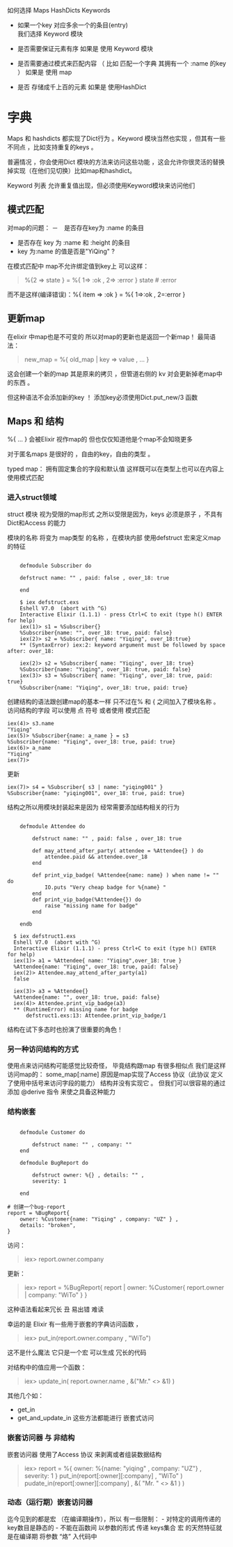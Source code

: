 如何选择 Maps HashDicts Keywords
- 如果一个key 对应多余一个的条目(entry)  
    我们选择 Keyword 模块
    
- 是否需要保证元素有序
    如果是 使用 Keyword 模块

-   是否需要通过模式来匹配内容 （ 比如 匹配一个字典 其拥有一个  :name 的key ）
    如果是 使用 map
    
-   是否 存储成千上百的元素
    如果是 使用HashDict 
    
# 字典
    
Maps 和 hashdicts 都实现了Dict行为 。Keyword 模块当然也实现 ，但其有一些不同点 ，比如支持重复的keys 。
    
普遍情况 ，你会使用Dict 模块的方法来访问这些功能 ，这会允许你很灵活的替换掉实现（在他们见切换）比如map和hashdict。    


Keyword 列表 允许重复值出现，但必须使用Keyword模块来访问他们

## 模式匹配

对map的问题：
－　是否存在key为 :name 的条目
-   是否存在 key 为 :name 和 :height 的条目
-   key 为:name 的值是否是"YiQing" ?

在模式匹配中 map不允许绑定值到key上
可以这样：
> %{2 => state } = %{ 1=> :ok , 2=> :error }
    state #  :error 

而不是这样(编译错误)：%{ item => :ok } = %{ 1=>:ok , 2=:error }    

## 更新map

在elixir 中map也是不可变的 所以对map的更新也是返回一个新map！
最简语法： 
> new_map = %{ old_map | key => value , ... }

这会创建一个新的map 其是原来的拷贝 ，但管道右侧的 kv 对会更新掉老map中的东西 。

但这种语法不会添加新的key ！
添加key必须使用Dict.put_new/3 函数

## Maps 和 结构

%{ ... } 会被Elixir 视作map的 但也仅仅知道他是个map不会知晓更多

对于匿名maps 是很好的 ，自由的key，自由的类型 。

typed map： 拥有固定集合的字段和默认值 这样既可以在类型上也可以在内容上使用模式匹配 

### 进入struct领域

struct 模块 视为受限的map形式 
 之所以受限是因为，keys 必须是原子 ，不具有Dict和Access 的能力
 
模块的名称 将变为 map类型 的名称 ，在模块内部 使用defstruct 宏来定义map的特征 

~~~[elixir]

    defmodule Subscriber do
    
    defstruct name: "" , paid: false , over_18: true
    
    end

~~~
 
>
        $ iex defstruct.exs
        Eshell V7.0  (abort with ^G)
        Interactive Elixir (1.1.1) - press Ctrl+C to exit (type h() ENTER for help)
        iex(1)> s1 = %Subscriber{}
        %Subscriber{name: "", over_18: true, paid: false}
        iex(2)> s2 = %Subscriber{ name: "Yiqing", over_18:true}
        ** (SyntaxError) iex:2: keyword argument must be followed by space after: over_18:
>        
        iex(2)> s2 = %Subscriber{ name: "Yiqing", over_18: true}
        %Subscriber{name: "Yiqing", over_18: true, paid: false}
        iex(3)> s3 = %Subscriber{ name: "Yiqing", over_18: true, paid: true}
        %Subscriber{name: "Yiqing", over_18: true, paid: true}

创建结构的语法跟创建map的基本一样 只不过在% 和 { 之间加入了模块名称 。
访问结构的字段 可以使用 点 符号 或者使用 模式匹配

>
    iex(4)> s3.name
    "Yiqing"
    iex(5)> %Subscriber{name: a_name } = s3
    %Subscriber{name: "Yiqing", over_18: true, paid: true}
    iex(6)> a_name
    "Yiqing"
    iex(7)>

更新
>
    iex(7)> s4 = %Subscriber{ s3 | name: "yiqing001" }
    %Subscriber{name: "yiqing001", over_18: true, paid: true}
    
结构之所以用模块封装起来是因为 经常需要添加结构相关的行为
~~~[elixir]
    
    defmodule Attendee do
    
        defstruct name: "" , paid: false , over_18: true
    
        def may_attend_after_party( attendee = %Attendee{} ) do
            attendee.paid && attendee.over_18
        end
    
        def print_vip_badge( %Attendee{name: name} ) when name != "" do
            IO.puts "Very cheap badge for %{name} "
        end
        def print_vip_badge(%Attendee{}) do
            raise "missing name for badge"
        end
    
    endb

~~~    
>
      $ iex defstruct1.exs
      Eshell V7.0  (abort with ^G)
      Interactive Elixir (1.1.1) - press Ctrl+C to exit (type h() ENTER for help)
      iex(1)> a1 = %Attendee{ name: "Yiqing",over_18: true }
      %Attendee{name: "Yiqing", over_18: true, paid: false}
      iex(2)> Attendee.may_attend_after_party(a1)
      false
      
>
      iex(3)> a3 = %Attendee{}
      %Attendee{name: "", over_18: true, paid: false}
      iex(4)> Attendee.print_vip_badge(a3)
      ** (RuntimeError) missing name for badge
          defstruct1.exs:13: Attendee.print_vip_badge/1
          
结构在试下多态时也扮演了很重要的角色！
          
### 另一种访问结构的方式
          
使用点来访问结构可能感觉比较奇怪， 毕竟结构跟map 有很多相似点 我们是这样访问map的：
          some_map[:name]
原因是map实现了Access 协议（此协议 定义了使用中括号来访问字段的能力）
结构并没有实现它 。
但我们可以很容易的通过添加 @derive 指令 来使之具备这种能力

### 结构嵌套
          
~~~[elixir]

    defmodule Customer do
    
        defstruct name: "" , company: ""
    end
    
    defmodule BugReport do
    
        defstruct owner: %{} , details: "" ,
        severity: 1
    
    end   
~~~

>
    # 创建一个bug-report
    report = %BugReport{
        owner: %Customer{name: "Yiqing" , company: "UZ" } ,
        details: "broken",
    }

访问：          
> iex> report.owner.company       
    
更新：
> iex> report = %BugReport{ report | owner: %Customer{ report.owner | company: "WiTo" } }
    
这种语法看起来冗长 丑 易出错 难读

幸运的是 Elixir 有一些用于嵌套的字典访问函数 ，
> iex> put_in(report.owner.company , "WiTo")

这不是什么魔法 它只是一个宏 可以生成 冗长的代码 

对结构中的值应用一个函数：
> iex> update_in( report.owner.name , &("Mr." <> &1) )
     
其他几个如：
- get_in
- get_and_update_in 
这些方法都能进行 嵌套式访问 
### 嵌套访问器 与 非结构
嵌套访问器 使用了Access 协议     来剥离或者组装数据结构 
> iex> report = %{ owner: %{name: "yiqing" , company: "UZ"} , severity: 1 }
    put_in(report[:owner][:company] , "WiTo"  )
    pudate_in(report[:owner][:company] , &( "Mr. " <> &1  )   )
    
### 动态（运行期）嵌套访问器
迄今见到的都是宏 （在编译期操作），所以 有一些限制：
    -   对特定的调用传递的key数目是静态的
    -   不能在函数间 以参数的形式 传递 keys集合
宏 的天然特征就是在编译期 将参数 “烙” 入代码中    